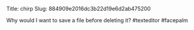Title: chirp
Slug: 884909e2016dc3b22d19e6d2ab475200

Why would I want to save a file before deleting it? #texteditor #facepalm
